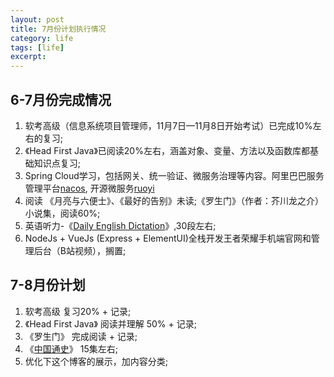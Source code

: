 ```yaml
---
layout: post
title: 7月份计划执行情况
category: life
tags: [life]
excerpt: 
--- 
```


## 6-7月份完成情况
1. 软考高级（信息系统项目管理师，11月7日—11月8日开始考试）已完成10%左右的复习;
2. 《Head First Java》已阅读20%左右，涵盖对象、变量、方法以及函数库都基础知识点复习;
3. Spring Cloud学习，包括网关、统一验证、微服务治理等内容。阿里巴巴服务管理平台[nacos](http://121.36.243.197:8088/index),  开源微服务[ruoyi](http://121.36.243.196:8850/nacos)
4. 阅读 《月亮与六便士》、《最好的告别》未读;《罗生门》（作者：芥川龙之介）小说集，阅读60%;
5. 英语听力-《[Daily English Dictation](https://www.bilibili.com/video/BV16W411P7qv)》,30段左右;
6. NodeJs + VueJs (Express + ElementUI)全栈开发王者荣耀手机端官网和管理后台（B站视频），搁置;

## 7-8月份计划
1. 软考高级 复习20% + 记录;
2. 《Head First Java》 阅读并理解 50% + 记录;
3. 《罗生门》 完成阅读 + 记录;
4. 《[中国通史](https://www.bilibili.com/bangumi/play/ss33585?t=2079)》 15集左右;
5. 优化下这个博客的展示，加内容分类;